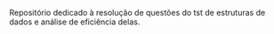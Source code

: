 Repositório dedicado à resolução de questões do tst de estruturas de dados e análise de eficiência delas.

